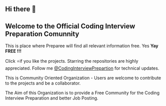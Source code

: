 ## Hi there 👋

## Welcome to the Official Coding Interview Preparation Comunnity 

This is place where Preparee will find all relevant information free. Yes **Yay FREE !!!**


Click ⭐if you like the projects. Starring the repositories are highly appreciated.
Follow me [@CodingInterviewPrepartion](https://github.com/CodingInterviewPrepartion) for technical updates.

This is Community Oriented Organization - Users are welcome to contribute to the projects and be a collaborator.

The Aim of this Organization is to provide a Free Community for the Coding Interview Preparation and better Job Posting.

<!--

**Here are some ideas to get you started:**

🙋‍♀️ A short introduction - what is your organization all about?
🌈 Contribution guidelines - how can the community get involved?
👩‍💻 Useful resources - where can the community find your docs? Is there anything else the community should know?
🍿 Fun facts - what does your team eat for breakfast?
🧙 Remember, you can do mighty things with the power of [Markdown](https://docs.github.com/github/writing-on-github/getting-started-with-writing-and-formatting-on-github/basic-writing-and-formatting-syntax)
-->
